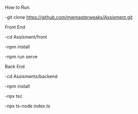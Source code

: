 How to Run.

-git clone https://github.com/mwmasterweaks/Assisment.git

Front End

-cd Assisment/front

-npm install

-npm run serve



Back End

-cd Assisments/backend

-npm install

-npx tsc

-npx ts-node index.ts


